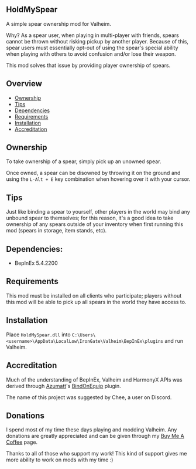 HoldMySpear
-----------

A simple spear ownership mod for Valheim.

Why? As a spear user, when playing in multi-player with friends, spears
cannot be thrown without risking pickup by another player. Because of this,
spear users must essentially opt-out of using the spear's special ability
when playing with others to avoid confusion and/or lose their weapon.

This mod solves that issue by providing player ownership of spears.

## Overview

- [Ownership](#ownership)
- [Tips](#tips)
- [Dependencies](#dependencies)
- [Requirements](#requirements)
- [Installation](#installation)
- [Accreditation](#accreditation)

## Ownership

To take ownership of a spear, simply pick up an unowned spear.

Once owned, a spear can be disowned by throwing it on the ground
and using the `L-Alt + E` key combination when hovering over it
with your cursor.

## Tips

Just like binding a spear to yourself, other players in the world may
bind any unbound spear to themselves; for this reason, it's a good idea
to take ownership of any spears outside of your inventory when first
running this mod (spears in storage, item stands, etc).

## Dependencies:

- BepInEx 5.4.2200

## Requirements

This mod must be installed on all clients who participate; players
without this mod will be able to pick up all spears in the world
they have access to.

## Installation

Place `HoldMySpear.dll` into `C:\Users\<username>\AppData\LocalLow\IronGate\Valheim\BepInEx\plugins` and run Valheim.

## Accreditation

Much of the understanding of BepInEx, Valheim and HarmonyX APIs
was derived through [Azumatt](https://github.com/AzumattDev)'s
[BindOnEquip](https://github.com/AzumattDev/BindOnEquip) plugin.

The name of this project was suggested by Chee, a user on Discord.

## Donations

I spend most of my time these days playing and modding Valheim. Any donations are greatly appreciated and can be given through my [Buy Me A Coffee](https://www.buymeacoffee.com/kevver) page.

Thanks to all of those who support my work! This kind of support gives me more ability to work on mods with my time :)
